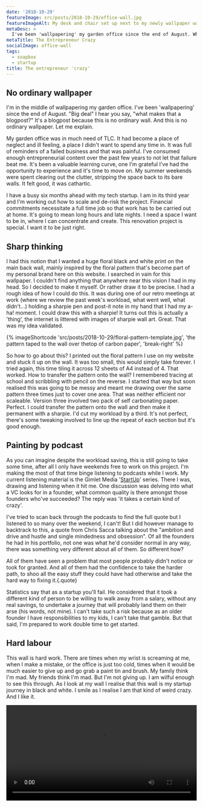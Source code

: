 ```yaml
---
date: '2018-10-29'
featureImage: src/posts/2018-10-29/office-wall.jpg
featureImageAlt: My desk and chair set up next to my newly wallpaper wall.
metaDesc: >
  I've been 'wallpapering' my garden office since the end of August. What makes that a blogpost? This is no ordinary wall. And this is no ordinary wallpaper.
metaTitle: The Entrepreneur Crazy
socialImage: office-wall
tags:
  - soapbox
  - startup
title: The entrepreneur 'crazy'
---
```


## No ordinary wallpaper

I'm in the middle of wallpapering my garden office. I've been 'wallpapering' since the end of August. "Big deal" I hear you say, "what makes that a blogpost?" It's a blogpost because this is no ordinary wall. And this is no ordinary wallpaper. Let me explain.

My garden office was in much need of TLC. It had become a place of neglect and ill feeling, a place I didn't want to spend any time in. It was full of reminders of a failed business and that was painful. I've consumed enough entrepreneurial content over the past few years to not let that failure beat me. It's been a valuable learning curve, one I'm grateful I've had the opportunity to experience and it's time to move on. My summer weekends were spent clearing out the clutter, stripping the space back to its bare walls. It felt good, it was cathartic.

I have a busy six months ahead with my tech startup. I am in its third year and I'm working out how to scale and de-risk the project. Financial commitments necessitate a full time job so that work has to be carried out at home. It's going to mean long hours and late nights. I need a space I want to be in, where I can concentrate and create. This renovation project is special. I want it to be just right.

## Sharp thinking

I had this notion that I wanted a huge floral black and white print on the main back wall, mainly inspired by the floral pattern that's become part of my personal brand here on this website. I searched in vain for this wallpaper. I couldn't find anything that anywhere near this vision I had in my head. So I decided to make it myself. Or rather draw it to be precise. I had a rough idea of how I could do this. It was during one of our retro meetings at work (where we review the past week's workload, what went well, what didn't...) holding a sharpie pen and post-it note in my hand that I had my a-ha! moment. I could draw this with a sharpie! It turns out this is actually a 'thing', the internet is littered with images of sharpie wall art. Great. That was my idea validated.

{% imageShortcode 'src/posts/2018-10-29/floral-pattern-template.jpg', 'the pattern taped to the wall over thetop of carbon paper', 'break-right' %}

So how to go about this? I printed out the floral pattern I use on my website and stuck it up on the wall. It was too small, this would simply take forever. I tried again, this time tiling it across 12 sheets of A4 instead of 4. That worked. How to transfer the pattern onto the wall? I remembered tracing at school and scribbling with pencil on the reverse. I started that way but soon realised this was going to be messy and meant me drawing over the same pattern three times just to cover one area. That was neither efficient nor scaleable. Version three involved two pack of self carbonating paper. Perfect. I could transfer the pattern onto the wall and then make it permanent with a sharpie. I'd cut my workload by a third. It's not perfect, there's some tweaking involved to line up the repeat of each section but it's good enough.

## Painting by podcast

As you can imagine despite the workload saving, this is still going to take some time, after all I only have weekends free to work on this project. I'm making the most of that time binge listening to podcasts while I work. My current listening material is the Gimlet Media '[StartUp][1]' series. There I was, drawing and listening when it hit me. One discussion was delving into what a VC looks for in a founder, what common quality is there amongst those founders who've succeeded? The reply was 'it takes a certain kind of crazy'.

I've tried to scan back through the podcasts to find the full quote but I listened to so many over the weekend, I can't! But I did however manage to backtrack to this, a quote from Chris Sacca talking about the "ambition and drive and hustle and single mindedness and obsession". Of all the founders he had in his portfolio, not one was what he'd consider normal in any way, there was something very different about all of them. So different how?

All of them have seen a problem that most people probably didn't notice or took for granted. And all of them had the confidence to take the harder path, to shoo all the easy stuff they could have had otherwise and take the hard way to fixing it.{.quote}

Statistics say that as a startup you'll fail. He considered that it took a different kind of person to be willing to walk away from a salary, without any real savings, to undertake a journey that will probably land them on their arse (his words, not mine). I can't take such a risk because as an older founder I have responsibilities to my kids, I can't take that gamble. But that said, I'm prepared to work double time to get started.

## Hard labour

This wall is hard work. There are times when my wrist is screaming at me, when I make a mistake, or the office is just too cold, times when it would be much easier to give up and go grab a paint tin and brush. My family think I'm mad. My friends think I'm mad. But I'm not giving up. I am wilful enough to see this through. As I look at my wall I realise that this wall is my startup journey in black and white. I smile as I realise I am that kind of weird crazy. And I like it.

<div class='break-right'>
  <video id='video-2290-1' width='100%' preload='metadata' controls='controls'>
    <source type='video/mp4' src='../../images/static/IMG_6564.mp4?_=1' />
    <a href='../../images/static/IMG_6564.mp4'>../../images/static/IMG_6564.mp4</a>
  </video>
</div>

[1]: https://www.gimletmedia.com/startup
